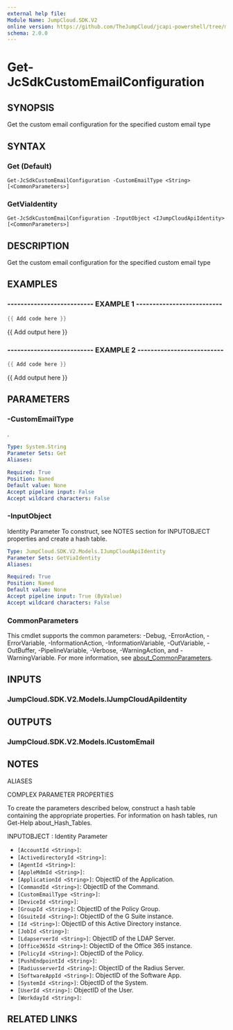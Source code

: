 ```yaml
---
external help file:
Module Name: JumpCloud.SDK.V2
online version: https://github.com/TheJumpCloud/jcapi-powershell/tree/master/SDKs/PowerShell/JumpCloud.SDK.V2/docs/exports/Get-JcSdkCustomEmailConfiguration.md
schema: 2.0.0
---
```


# Get-JcSdkCustomEmailConfiguration

## SYNOPSIS
Get the custom email configuration for the specified custom email type

## SYNTAX

### Get (Default)
```
Get-JcSdkCustomEmailConfiguration -CustomEmailType <String> [<CommonParameters>]
```

### GetViaIdentity
```
Get-JcSdkCustomEmailConfiguration -InputObject <IJumpCloudApiIdentity> [<CommonParameters>]
```

## DESCRIPTION
Get the custom email configuration for the specified custom email type

## EXAMPLES

### -------------------------- EXAMPLE 1 --------------------------
```powershell
{{ Add code here }}
```

{{ Add output here }}

### -------------------------- EXAMPLE 2 --------------------------
```powershell
{{ Add code here }}
```

{{ Add output here }}

## PARAMETERS

### -CustomEmailType
.

```yaml
Type: System.String
Parameter Sets: Get
Aliases:

Required: True
Position: Named
Default value: None
Accept pipeline input: False
Accept wildcard characters: False
```

### -InputObject
Identity Parameter
To construct, see NOTES section for INPUTOBJECT properties and create a hash table.

```yaml
Type: JumpCloud.SDK.V2.Models.IJumpCloudApiIdentity
Parameter Sets: GetViaIdentity
Aliases:

Required: True
Position: Named
Default value: None
Accept pipeline input: True (ByValue)
Accept wildcard characters: False
```

### CommonParameters
This cmdlet supports the common parameters: -Debug, -ErrorAction, -ErrorVariable, -InformationAction, -InformationVariable, -OutVariable, -OutBuffer, -PipelineVariable, -Verbose, -WarningAction, and -WarningVariable. For more information, see [about_CommonParameters](http://go.microsoft.com/fwlink/?LinkID=113216).

## INPUTS

### JumpCloud.SDK.V2.Models.IJumpCloudApiIdentity

## OUTPUTS

### JumpCloud.SDK.V2.Models.ICustomEmail

## NOTES

ALIASES

COMPLEX PARAMETER PROPERTIES

To create the parameters described below, construct a hash table containing the appropriate properties. For information on hash tables, run Get-Help about_Hash_Tables.


INPUTOBJECT <IJumpCloudApiIdentity>: Identity Parameter
  - `[AccountId <String>]`: 
  - `[ActivedirectoryId <String>]`: 
  - `[AgentId <String>]`: 
  - `[AppleMdmId <String>]`: 
  - `[ApplicationId <String>]`: ObjectID of the Application.
  - `[CommandId <String>]`: ObjectID of the Command.
  - `[CustomEmailType <String>]`: 
  - `[DeviceId <String>]`: 
  - `[GroupId <String>]`: ObjectID of the Policy Group.
  - `[GsuiteId <String>]`: ObjectID of the G Suite instance.
  - `[Id <String>]`: ObjectID of this Active Directory instance.
  - `[JobId <String>]`: 
  - `[LdapserverId <String>]`: ObjectID of the LDAP Server.
  - `[Office365Id <String>]`: ObjectID of the Office 365 instance.
  - `[PolicyId <String>]`: ObjectID of the Policy.
  - `[PushEndpointId <String>]`: 
  - `[RadiusserverId <String>]`: ObjectID of the Radius Server.
  - `[SoftwareAppId <String>]`: ObjectID of the Software App.
  - `[SystemId <String>]`: ObjectID of the System.
  - `[UserId <String>]`: ObjectID of the User.
  - `[WorkdayId <String>]`: 

## RELATED LINKS


